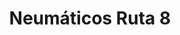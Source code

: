 ---
title: "Neumáticos Ruta 8"
url: /campo-grande/neumaticos-ruta-8/
shop: reparación de automóviles
---